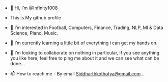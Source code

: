 - 👋 Hi, I’m @Infinity1008
- This is My github profile
- 👀 I’m interested in Football, Computers, Finance, Trading, NLP, Ml & Data Science, Piano, Music. 

- 🌱 I’m currently learning a little bit of everything i can get my hands on.

- 💞️ I’m looking to collaborate on nothing in particular, if you see anything you like here, feel free to ping me about it and we can see what can be done...

- 📫 How to reach me - By email Siddharthkothotya@gmail.com...

<!---
Infinity1008/Infinity1008 is a ✨ special ✨ repository because its `README.md` (this file) appears on your GitHub profile.
You can click the Preview link to take a look at your changes.
--->
